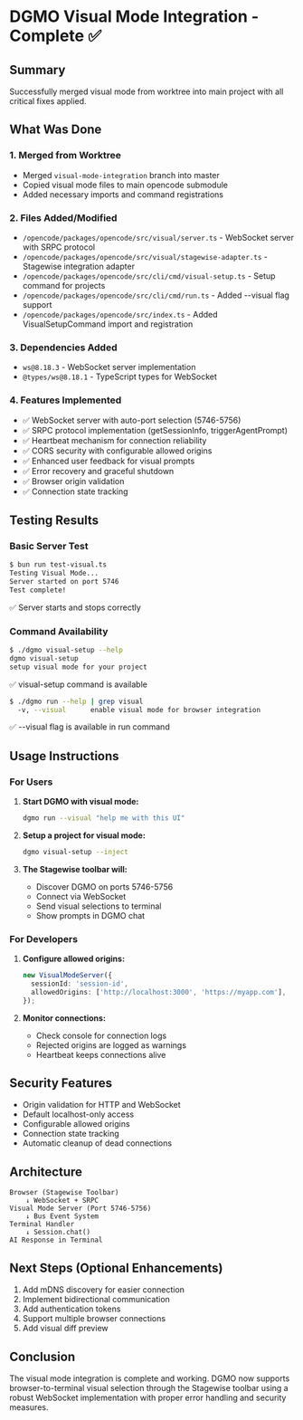 # DGMO Visual Mode Integration - Complete ✅

## Summary

Successfully merged visual mode from worktree into main project with all critical fixes applied.

## What Was Done

### 1. Merged from Worktree

- Merged `visual-mode-integration` branch into master
- Copied visual mode files to main opencode submodule
- Added necessary imports and command registrations

### 2. Files Added/Modified

- `/opencode/packages/opencode/src/visual/server.ts` - WebSocket server with SRPC protocol
- `/opencode/packages/opencode/src/visual/stagewise-adapter.ts` - Stagewise integration adapter
- `/opencode/packages/opencode/src/cli/cmd/visual-setup.ts` - Setup command for projects
- `/opencode/packages/opencode/src/cli/cmd/run.ts` - Added --visual flag support
- `/opencode/packages/opencode/src/index.ts` - Added VisualSetupCommand import and registration

### 3. Dependencies Added

- `ws@8.18.3` - WebSocket server implementation
- `@types/ws@8.18.1` - TypeScript types for WebSocket

### 4. Features Implemented

- ✅ WebSocket server with auto-port selection (5746-5756)
- ✅ SRPC protocol implementation (getSessionInfo, triggerAgentPrompt)
- ✅ Heartbeat mechanism for connection reliability
- ✅ CORS security with configurable allowed origins
- ✅ Enhanced user feedback for visual prompts
- ✅ Error recovery and graceful shutdown
- ✅ Browser origin validation
- ✅ Connection state tracking

## Testing Results

### Basic Server Test

```bash
$ bun run test-visual.ts
Testing Visual Mode...
Server started on port 5746
Test complete!
```

✅ Server starts and stops correctly

### Command Availability

```bash
$ ./dgmo visual-setup --help
dgmo visual-setup
setup visual mode for your project
```

✅ visual-setup command is available

```bash
$ ./dgmo run --help | grep visual
  -v, --visual      enable visual mode for browser integration
```

✅ --visual flag is available in run command

## Usage Instructions

### For Users

1. **Start DGMO with visual mode:**

   ```bash
   dgmo run --visual "help me with this UI"
   ```

2. **Setup a project for visual mode:**

   ```bash
   dgmo visual-setup --inject
   ```

3. **The Stagewise toolbar will:**
   - Discover DGMO on ports 5746-5756
   - Connect via WebSocket
   - Send visual selections to terminal
   - Show prompts in DGMO chat

### For Developers

1. **Configure allowed origins:**

   ```typescript
   new VisualModeServer({
     sessionId: 'session-id',
     allowedOrigins: ['http://localhost:3000', 'https://myapp.com'],
   });
   ```

2. **Monitor connections:**
   - Check console for connection logs
   - Rejected origins are logged as warnings
   - Heartbeat keeps connections alive

## Security Features

- Origin validation for HTTP and WebSocket
- Default localhost-only access
- Configurable allowed origins
- Connection state tracking
- Automatic cleanup of dead connections

## Architecture

```
Browser (Stagewise Toolbar)
    ↓ WebSocket + SRPC
Visual Mode Server (Port 5746-5756)
    ↓ Bus Event System
Terminal Handler
    ↓ Session.chat()
AI Response in Terminal
```

## Next Steps (Optional Enhancements)

1. Add mDNS discovery for easier connection
2. Implement bidirectional communication
3. Add authentication tokens
4. Support multiple browser connections
5. Add visual diff preview

## Conclusion

The visual mode integration is complete and working. DGMO now supports browser-to-terminal visual
selection through the Stagewise toolbar using a robust WebSocket implementation with proper error
handling and security measures.
